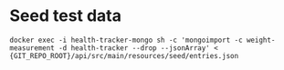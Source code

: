 # Seed test data 

`docker exec -i health-tracker-mongo sh -c 'mongoimport -c weight-measurement -d health-tracker --drop --jsonArray' < {GIT_REPO_ROOT}/api/src/main/resources/seed/entries.json`